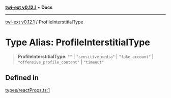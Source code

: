 [**twi-ext v0.12.1**](../README.md) • **Docs**

***

[twi-ext v0.12.1](../README.md) / ProfileInterstitialType

# Type Alias: ProfileInterstitialType

> **ProfileInterstitialType**: `""` \| `"sensitive_media"` \| `"fake_account"` \| `"offensive_profile_content"` \| `"timeout"`

## Defined in

[types/reactProps.ts:1](https://github.com/Robot-Inventor/twi-ext/blob/6c6465649dfa269135b190dfa33bbf5db5c81b92/src/types/reactProps.ts#L1)
